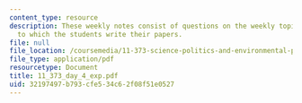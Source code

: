 ```yaml
---
content_type: resource
description: These weekly notes consist of questions on the weekly topics, in response
  to which the students write their papers.
file: null
file_location: /coursemedia/11-373-science-politics-and-environmental-policy-fall-2004/32197497b793cfe534c62f08f51e0527_11_373_day_4_exp.pdf
file_type: application/pdf
resourcetype: Document
title: 11_373_day_4_exp.pdf
uid: 32197497-b793-cfe5-34c6-2f08f51e0527
---
```


